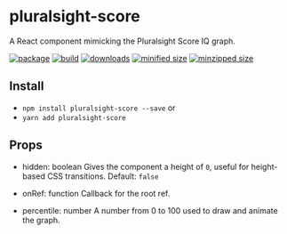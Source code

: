 # pluralsight-score
A React component mimicking the Pluralsight Score IQ graph.

[![package](https://img.shields.io/github/package-json/v/CharlesStover/react-pluralsight-score.svg)](https://travis-ci.com/CharlesStover/react-pluralsight-score/)
[![build](https://api.travis-ci.com/CharlesStover/react-pluralsight-score.svg)](https://travis-ci.com/CharlesStover/react-pluralsight-score/)
[![downloads](https://img.shields.io/npm/dt/pluralsight-score.svg)](https://www.npmjs.com/package/pluralsight-score)
[![minified size](https://img.shields.io/bundlephobia/min/pluralsight-score.svg)](https://www.npmjs.com/package/pluralsight-score)
[![minzipped size](https://img.shields.io/bundlephobia/minzip/pluralsight-score.svg)](https://www.npmjs.com/package/pluralsight-score)

## Install
* `npm install pluralsight-score --save` or
* `yarn add pluralsight-score`

## Props
* hidden: boolean
  Gives the component a height of `0`, useful for height-based CSS transitions.
  Default: `false`

* onRef: function
  Callback for the root ref.

* percentile: number
  A number from 0 to 100 used to draw and animate the graph.

